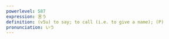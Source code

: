 ```yaml
---
powerlevel: 587
expression: 言う
definition: (v5u) to say; to call (i.e. to give a name); (P)
pronunciation: いう
---
```

